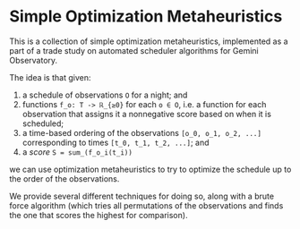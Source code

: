 # Simple Optimization Metaheuristics

This is a collection of simple optimization metaheuristics, implemented as a part of a trade study on automated scheduler algorithms for Gemini Observatory.

The idea is that given:
1. a schedule of observations `O` for a night; and
2. functions `f_o: T -> ℝ_{≥0}` for each `o ∈ O`, i.e. a function for each observation that assigns
it a nonnegative score based on when it is scheduled;
3. a time-based ordering of the observations `[o_0, o_1, o_2, ...]` corresponding to times `[t_0, t_1, t_2, ...]`; and
3. a _score_ `S = sum_(f_o_i(t_i))`

we can use optimization metaheuristics to try to optimize the schedule up to the order of the
observations.

We provide several different techniques for doing so, along with a brute force algorithm (which tries all permutations
of the observations and finds the one that scores the highest for comparison).
